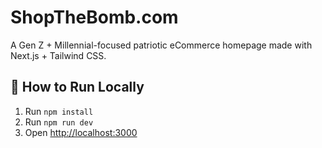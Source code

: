 # ShopTheBomb.com

A Gen Z + Millennial-focused patriotic eCommerce homepage made with Next.js + Tailwind CSS.

## 🚀 How to Run Locally
1. Run `npm install`
2. Run `npm run dev`
3. Open [http://localhost:3000](http://localhost:3000)